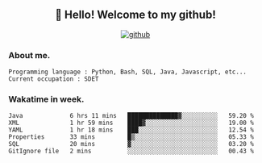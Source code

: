<h2 align="center">👋 Hello! Welcome to my github! </h2>
<p align="center">
  <a href="https://github.com/usergwen"><img src="https://img.shields.io/badge/GitHub-24292e" alt="github"></a>
</p>

### About me.

```Plain Text
Programming language : Python, Bash, SQL, Java, Javascript, etc...
Current occupation : SDET
```
### Wakatime in week.

<!--START_SECTION:waka-->

```text
Java             6 hrs 11 mins   ██████████████▓░░░░░░░░░░   59.20 %
XML              1 hr 59 mins    ████▓░░░░░░░░░░░░░░░░░░░░   19.00 %
YAML             1 hr 18 mins    ███░░░░░░░░░░░░░░░░░░░░░░   12.54 %
Properties       33 mins         █▒░░░░░░░░░░░░░░░░░░░░░░░   05.33 %
SQL              20 mins         ▓░░░░░░░░░░░░░░░░░░░░░░░░   03.20 %
GitIgnore file   2 mins          ░░░░░░░░░░░░░░░░░░░░░░░░░   00.43 %
```

<!--END_SECTION:waka-->
